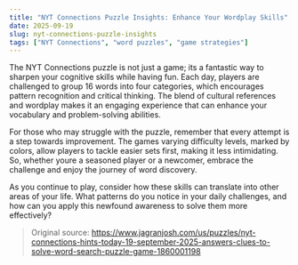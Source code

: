 ```yaml
---
title: "NYT Connections Puzzle Insights: Enhance Your Wordplay Skills"
date: 2025-09-19
slug: nyt-connections-puzzle-insights
tags: ["NYT Connections", "word puzzles", "game strategies"]
---
```


The NYT Connections puzzle is not just a game; its a fantastic way to sharpen your cognitive skills while having fun. Each day, players are challenged to group 16 words into four categories, which encourages pattern recognition and critical thinking. The blend of cultural references and wordplay makes it an engaging experience that can enhance your vocabulary and problem-solving abilities.

For those who may struggle with the puzzle, remember that every attempt is a step towards improvement. The games varying difficulty levels, marked by colors, allow players to tackle easier sets first, making it less intimidating. So, whether youre a seasoned player or a newcomer, embrace the challenge and enjoy the journey of word discovery.

As you continue to play, consider how these skills can translate into other areas of your life. What patterns do you notice in your daily challenges, and how can you apply this newfound awareness to solve them more effectively?
> Original source: https://www.jagranjosh.com/us/puzzles/nyt-connections-hints-today-19-september-2025-answers-clues-to-solve-word-search-puzzle-game-1860001198